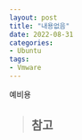 ```yaml
---
layout: post
title: "내용없음"
date: 2022-08-31
categories:
- Ubuntu
tags:
- Vmware
---
```

예비용

> ## 참고
> []()
